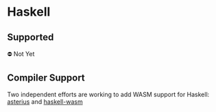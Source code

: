 # Haskell

## Supported

:no_entry: Not Yet

## Compiler Support

Two independent efforts are working to add WASM support for Haskell: [asterius](https://github.com/tweag/asterius) and [haskell-wasm](https://github.com/haskell-wasm/wasm)
